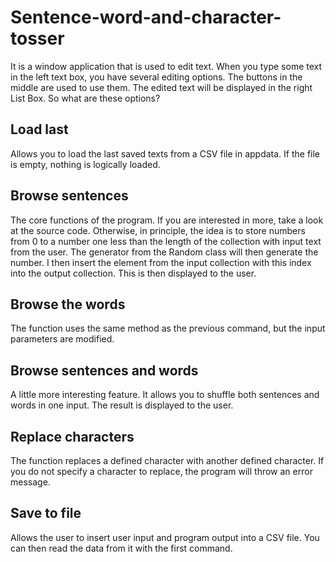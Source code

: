 # Sentence-word-and-character-tosser

It is a window application that is used to edit text. When you type some text in the left text box, you have several editing options.
The buttons in the middle are used to use them. The edited text will be displayed in the right List Box. So what are these options?

## Load last
Allows you to load the last saved texts from a CSV file in appdata. If the file is empty, nothing is logically loaded.

## Browse sentences
The core functions of the program. If you are interested in more, take a look at the source code. 
Otherwise, in principle, the idea is to store numbers from 0 to a number one less than the length of the collection with input text from the user.
The generator from the Random class will then generate the number. I then insert the element from the input collection with this index into the output collection.
This is then displayed to the user.

## Browse the words
The function uses the same method as the previous command, but the input parameters are modified.

## Browse sentences and words
A little more interesting feature. It allows you to shuffle both sentences and words in one input. The result is displayed to the user.

## Replace characters
The function replaces a defined character with another defined character. If you do not specify a character to replace, the program will throw an error message.

## Save to file
Allows the user to insert user input and program output into a CSV file. You can then read the data from it with the first command.

